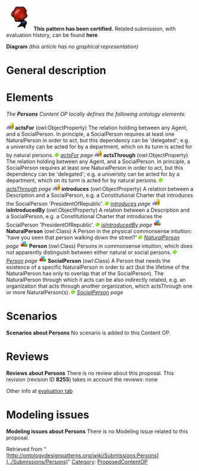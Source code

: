 [![](../images/thumb/b/b5/Certified.png/70px-Certified.png)](../Image/Certified.png "Certified.png") __This pattern has been certified.__
Related submission, with evaluation history, can be found __here__





__Diagram__
_(this article has no graphical representation)_



#  General description


  




#  Elements


_The __Persons__ Content OP locally defines the following ontology elements:_



[![ObjectProperty](../images/thumb/c/c3/ObjectProperty.gif/20px-ObjectProperty.gif)](../Image/ObjectProperty.gif "ObjectProperty") __actsFor__ (owl:ObjectProperty) The relation holding between any Agent, and a SocialPerson. In principle, a SocialPerson requires at least one NaturalPerson in order to act, but this dependency can be 'delegated'; e.g. a university can be acted for by a department, which on its turm is acted for by natural persons. 
 [![](../images/thumb/8/87/ArrowRight.gif/11px-ArrowRight.gif)](../Image/ArrowRight.gif "ArrowRight.gif") _[actsFor](../Submissions/Persons/actsFor "Submissions:Persons/actsFor") page_
[![ObjectProperty](../images/thumb/c/c3/ObjectProperty.gif/20px-ObjectProperty.gif)](../Image/ObjectProperty.gif "ObjectProperty") __actsThrough__ (owl:ObjectProperty) The relation holding between any Agent, and a SocialPerson. In principle, a SocialPerson requires at least one NaturalPerson in order to act, but this dependency can be 'delegated'; e.g. a university can be acted for by a department, which on its turm is acted for by natural persons. 
 [![](../images/thumb/8/87/ArrowRight.gif/11px-ArrowRight.gif)](../Image/ArrowRight.gif "ArrowRight.gif") _[actsThrough](../Submissions/Persons/actsThrough "Submissions:Persons/actsThrough") page_
[![ObjectProperty](../images/thumb/c/c3/ObjectProperty.gif/20px-ObjectProperty.gif)](../Image/ObjectProperty.gif "ObjectProperty") __introduces__ (owl:ObjectProperty) A relation between a Description and a SocialPerson, e.g. a Constitutional Charter that introduces the SocialPerson 'PresidentOfRepublic'. 
 [![](../images/thumb/8/87/ArrowRight.gif/11px-ArrowRight.gif)](../Image/ArrowRight.gif "ArrowRight.gif") _[introduces](../Submissions/Persons/introduces "Submissions:Persons/introduces") page_
[![ObjectProperty](../images/thumb/c/c3/ObjectProperty.gif/20px-ObjectProperty.gif)](../Image/ObjectProperty.gif "ObjectProperty") __isIntroducedBy__ (owl:ObjectProperty) A relation between a Description and a SocialPerson, e.g. a Constitutional Charter that introduces the SocialPerson 'PresidentOfRepublic'. 
 [![](../images/thumb/8/87/ArrowRight.gif/11px-ArrowRight.gif)](../Image/ArrowRight.gif "ArrowRight.gif") _[isIntroducedBy](../Submissions/Persons/isIntroducedBy "Submissions:Persons/isIntroducedBy") page_
[![Class](../images/thumb/2/27/Class.gif/20px-Class.gif)](../Image/Class.gif "Class") __NaturalPerson__ (owl:Class) A Person in the physical commonsense intuition: 'have you seen that person walking down the street?' 
 [![](../images/thumb/8/87/ArrowRight.gif/11px-ArrowRight.gif)](../Image/ArrowRight.gif "ArrowRight.gif") _[NaturalPerson](../Submissions/Persons/NaturalPerson "Submissions:Persons/NaturalPerson") page_
[![Class](../images/thumb/2/27/Class.gif/20px-Class.gif)](../Image/Class.gif "Class") __Person__ (owl:Class) Persons in commonsense intuition, which does not apparently distinguish between either natural or social persons. 
 [![](../images/thumb/8/87/ArrowRight.gif/11px-ArrowRight.gif)](../Image/ArrowRight.gif "ArrowRight.gif") _[Person](../Submissions/Persons/Person "Submissions:Persons/Person") page_
[![Class](../images/thumb/2/27/Class.gif/20px-Class.gif)](../Image/Class.gif "Class") __SocialPerson__ (owl:Class) A Person that needs the existence of a specific NaturalPerson in order to act (but the lifetime of the NaturalPerson has only to overlap that of the SocialPerson). The NaturalPerson through which it acts can be also indirectly related, e.g. an organization that acts through another organization, which actsThrough one or more NaturalPerson(s). 
 [![](../images/thumb/8/87/ArrowRight.gif/11px-ArrowRight.gif)](../Image/ArrowRight.gif "ArrowRight.gif") _[SocialPerson](../Submissions/Persons/SocialPerson "Submissions:Persons/SocialPerson") page_
  




#  Scenarios



__Scenarios about Persons__
No scenario is added to this Content OP.




#  Reviews



__Reviews about Persons__
There is no review about this proposal.
This revision (revision ID __8255__) takes in account the reviews: none


Other info at [evaluation tab](http://ontologydesignpatterns.org/wiki/index.php?title=Submissions:Persons&action=evaluation "http://ontologydesignpatterns.org/wiki/index.php?title=Submissions:Persons&action=evaluation")




#  Modeling issues



__Modeling issues about Persons__
There is no Modeling issue related to this proposal.






Retrieved from "[http://ontologydesignpatterns.org/wiki/Submissions:Persons](../Submissions/Persons)"
 [Category](http://ontologydesignpatterns.org/wiki/Special:Categories "Special:Categories"): [ProposedContentOP](../Category/ProposedContentOP "Category:ProposedContentOP")
